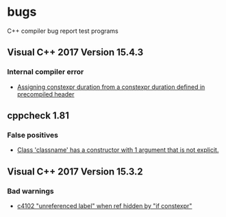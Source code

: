 ﻿<!--
Copyright Glen Knowles 2017.
Distributed under the Boost Software License, Version 1.0.
-->

<!--
[![AppVeyor Status](https://ci.appveyor.com/api/projects/status/02i9uq9asqlb6opy/branch/master?svg=true)
  ](https://ci.appveyor.com/project/gknowles/dimcli/branch/master "msvc 2015, msvc 2017")
[![Travis Status](https://travis-ci.org/gknowles/dimcli.svg?branch=master)
  ](https://travis-ci.org/gknowles/dimcli "gcc 6.2, clang 3.6, clang 3.9")
-->
# bugs

C++ compiler bug report test programs

## Visual C++ 2017 Version 15.4.3
### Internal compiler error
- [Assigning constexpr duration from a constexpr duration defined in
  precompiled header](tests/msvc2017-2)

## cppcheck 1.81
### False positives
- [Class 'classname' has a constructor with 1 argument that is not explicit.
  ](tests/cppcheck-1.81/noExplicitConstructor.cpp)

## Visual C++ 2017 Version 15.3.2
### Bad warnings
- [c4102 "unreferenced label" when ref hidden by "if constexpr"
  ](tests/msvc2017/c4102.cpp)
